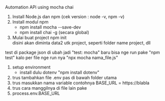 Automation APi using mocha chai

1. Install Node.js dan npm (cek version : node -v, npm -v)
2. Install modul npm
    - npm install mocha --save-dev 
    - npm install chai -g (secara global)
3. Mulai buat project
    npm init  
    disini akan diminta data2 utk project, seperti folder name project, dll

test di package json di ubah jadi "test: mocha"
baru bisa nge run pake "npm test"
kalo per file nge run nya "npx mocha nama_file.js"

1. setup environment
    - install dulu dotenv "npm install dotenv"
3. trus tambahkan file .env pas di bawah folder utama
4. trus masukkan nama variable contohnya BASE_URL = https://blabla
5. trus cara manggilnya di file lain pake 
6. process.env.BASE_URL